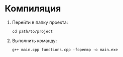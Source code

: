Компиляция
==========

1. Перейти в папку проекта:

    `cd path/to/project`

2. Выполнить команду:

    `g++ main.cpp functions.cpp -fopenmp -o main.exe`
